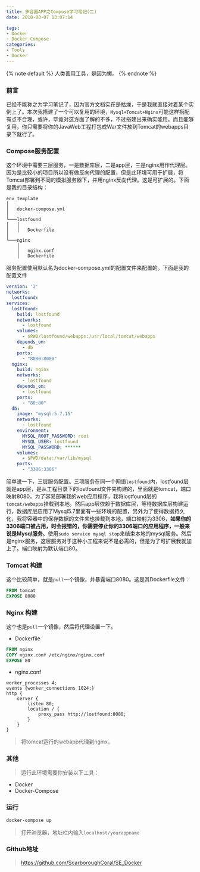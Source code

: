```yaml
---
title: 多容器APP之Compose学习笔记(二)
date: 2018-03-07 13:07:14

tags:
- Docker
- Docker-Compose
categories:
- Tools
- Docker
---
```



{% note default %}
人类善用工具，是因为懒。
{% endnote %}

<!-- more -->

### 前言

已经不能称之为学习笔记了，因为官方文档实在是枯燥，于是我就直接对着某个实例上了。本次我搭建了一个可以复用的环境，`Mysql+Tomcat+Nginx`可能这样搭配有点不合理，或许，毕竟对这方面了解的不多，不过搭建出来确实能用。而且能够复用，你只需要将你的JavaWeb工程打包成War文件放到Tomcat的webapps目录下就行了。

### Compose服务配置 

这个环境中需要三层服务，一是数据库层，二是app层，三是nginx用作代理层。因为是比较小的项目所以没有做反向代理的配置，但是此环境可用于扩展，将Tomcat部署到不同的模拟服务器下，并用nginx反向代理。这是可扩展的。下面是我的目录结构：

```
env_template
│   
│   docker-compose.yml
│
└───lostfound
│   │   
│   │   Dockerfile
│   
└───nginx
    │   
    │   nginx.conf
    │   Dockerfile
```

服务配置使用默认名为docker-compose.yml的配置文件来配置的。下面是我的配置文件
```yaml
version: '2'
networks:
  lostfound:
services:
  lostfound:
    build: lostfound
    networks:
      - lostfound
    volumes:
      - $PWD/lostfound/webapps:/usr/local/tomcat/webapps
    depends_on:
      - db
    ports:
      - "8080:8080"
  nginx:
    build: nginx
    networks:
      - lostfound
    depends_on:
      - lostfound
    ports:
      - "80:80"
  db:
    image: "mysql:5.7.15"
    networks:
      - lostfound 
    environment:
      MYSQL_ROOT_PASSWORD: root
      MYSQL_USER: lostfound
      MYSQL_PASSWORD: ******
    volumes:
      - $PWD/data:/var/lib/mysql
    ports:
      - "3306:3306"

```

简单说一下，三层服务配置。三项服务在同一个网络`lostfound`内，lostfound层就是app层，是从工程目录下的lostfound文件夹构建的，里面就是tomcat，端口映射8080。为了容易部署我的web应用程序，我将lostfound层的`tomcat/webapps`挂载到本地。然后app层依赖于数据库层，等待数据库层构建运行，数据库层应用了Mysql5.7里面有一些环境的配置，另外为了使得数据持久化，我将容器中的保存数据的文件夹也挂载到本地，端口映射为3306，**如果你的3306端口被占用，时会报错的，你需要停止你的3306端口的应用程序，一般来说是Mysql服务**。使用`sudo service mysql stop`来结束本地的mysql服务。然后是nginx服务，这层服务对于这种小工程来说不是必需的，但是为了可扩展我就加上了。端口映射为默认端口80。

### Tomcat 构建

这个比较简单，就是`pull`一个镜像，并暴露端口8080。这是其Dockerfile文件：

```Dockerfile
FROM tomcat
EXPOSE 8080
```

### Nginx 构建

这个也是`pull`一个镜像，然后将代理设置一下。

- Dockerfile
```Dockerfile
FROM nginx
COPY nginx.conf /etc/nginx/nginx.conf
EXPOSE 80
```
- nginx.conf
```nginx
worker_processes 4;
events {worker_connections 1024;}
http {
    server {
        listen 80;
        location / {
            proxy_pass http://lostfound:8080;
        }
    }
}
```

> 将tomcat运行的webapp代理到nginx。


### 其他

> 运行此环境需要你安装以下工具：
- Docker
- Docker-Compose

### 运行

```bash
docker-compose up
```
> 打开浏览器，地址栏内输入`localhost/yourappname`

### Github地址

> https://github.com/ScarboroughCoral/SE_Docker

